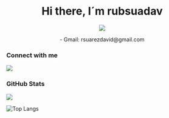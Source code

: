 <h1 align="center">Hi there, I´m rubsuadav </h1>
<p align="center"> <img src="https://komarev.com/ghpvc/?username=rubsuadav&color=blueviolet&style=for-the-badge&label=PROFILE+VIEWS&abbreviated=true" />

<div align="center">
  -  Gmail: rsuarezdavid@gmail.com
  <br/>
</div>

<h3>Connect with me</h3>

[<img src="https://img.shields.io/badge/linkedin-%230077B5.svg?&style=for-the-badge&logo=linkedin&logoColor=white" />](https://www.linkedin.com/in/rub%C3%A9n-su%C3%A1rez-david-4384a6280/)


### GitHub Stats
<p align="left"> <img src="https://github-readme-stats.vercel.app/api?username=rubsuadav&show_icons=true&theme=tokyonight&count_private=true&include_all_commits=true"/>

![Top Langs](https://github-readme-stats.vercel.app/api/top-langs/?username=rubsuadav&theme=dark&layout=compact)
